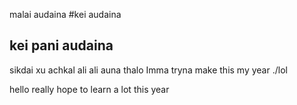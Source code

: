 malai audaina
#kei audaina
## kei pani audaina
sikdai xu
achkal ali ali auna thalo
Imma tryna make this my year ./lol


hello
really hope to learn a lot this year
